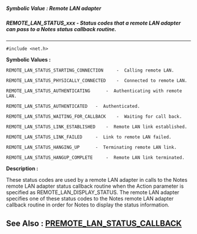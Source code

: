 ##### Symbolic Value : Remote LAN adapter
##### REMOTE_LAN_STATUS_xxx - Status codes that a remote LAN adapter can pass to a Notes status callback routine.
---
```
#include <net.h>
```

**Symbolic Values :**

	REMOTE_LAN_STATUS_STARTING_CONNECTION	  -  Calling remote LAN.

	REMOTE_LAN_STATUS_PHYSICALLY_CONNECTED	  -  Connected to remote LAN.

	REMOTE_LAN_STATUS_AUTHENTICATING	  -  Authenticating with remote LAN.

	REMOTE_LAN_STATUS_AUTHENTICATED	  -  Authenticated.

	REMOTE_LAN_STATUS_WAITING_FOR_CALLBACK	  -  Waiting for call back.

	REMOTE_LAN_STATUS_LINK_ESTABLISHED	  -  Remote LAN link established.

	REMOTE_LAN_STATUS_LINK_FAILED	  -  Link to remote LAN failed.

	REMOTE_LAN_STATUS_HANGING_UP	  -  Terminating remote LAN link.

	REMOTE_LAN_STATUS_HANGUP_COMPLETE	  -  Remote LAN link terminated.


**Description :**

These status codes are used by a remote LAN adapter in calls to the Notes remote LAN adapter status callback routine when the Action parameter is specified as REMOTE_LAN_DISPLAY_STATUS.  The remote LAN adapter specifies one of these status codes to the Notes remote LAN adapter callback routine in order for Notes to display the status information. 


**See Also :**
[PREMOTE_LAN_STATUS_CALLBACK](/domino-c-api-docs/reference/Data/PREMOTE_LAN_STATUS_CALLBACK)
---
